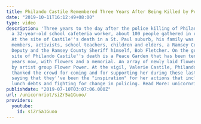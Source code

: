 ```yaml
---
title: Philando Castile Remembered Three Years After Being Killed by Police
date: "2019-10-11T16:12:49+08:00"
type: video
description: 'Three years to the day after the police killing of Philando Castile,
  a 32-year-old school cafeteria worker, about 100 people gathered in remembrance.
  At the site of Castile''s death in a St. Paul suburb, his family was joined by community
  members, activists, school teachers, children and elders, a Ramsey County Sheriff''s
  Deputy and the Ramsey County Sheriff himself, Bob Fletcher. On the grass near the
  site of Philando Castile''s death is a Peace Garden that has been tended for three
  years now, with flowers and a memorial. An array of newly laid flower art was created
  by artist group Flower Power. At the vigil, Valerie Castile, Philando''s mother,
  thanked the crowd for coming and for supporting her during these last three years,
  saying that they''ve been the "inspiration" for her actions that include paying
  lunch debts and fighting for change in policing. Read More: unicornriot.ninja/2019/vigil-marks-three-years-since-police-killed-philando-castile/'
publishdate: "2019-07-10T03:07:06.000Z"
url: /unicornriot/siZr5a1Guoo/
providers:
  youtube:
    id: siZr5a1Guoo
---
```

